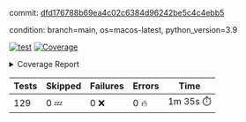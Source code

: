 commit: [dfd176788b69ea4c02c6384d96242be5c4c4ebb5](https://github.com/rcmdnk/homebrew-file/tree/dfd176788b69ea4c02c6384d96242be5c4c4ebb5)

condition: branch=main, os=macos-latest, python_version=3.9

[![test](https://github.com/rcmdnk/homebrew-file/actions/workflows/test.yml/badge.svg)](https://github.com/rcmdnk/homebrew-file/actions/runs/16128742152)
<a href="https://github.com/rcmdnk/homebrew-file/blob/dfd176788b69ea4c02c6384d96242be5c4c4ebb5/README.md"><img alt="Coverage" src="https://img.shields.io/badge/Coverage-62%25-yellow.svg" /></a><details><summary>Coverage Report </summary><table><tr><th>File</th><th>Stmts</th><th>Miss</th><th>Cover</th><th>Missing</th></tr><tbody><tr><td colspan="5"><b>bin</b></td></tr><tr><td>&nbsp; &nbsp;<a href="https://github.com/rcmdnk/homebrew-file/blob/dfd176788b69ea4c02c6384d96242be5c4c4ebb5/bin/brew-file">brew-file</a></td><td>2162</td><td>815</td><td>62%</td><td><a href="https://github.com/rcmdnk/homebrew-file/blob/dfd176788b69ea4c02c6384d96242be5c4c4ebb5/bin/brew-file#L56-L62">56&ndash;62</a>, <a href="https://github.com/rcmdnk/homebrew-file/blob/dfd176788b69ea4c02c6384d96242be5c4c4ebb5/bin/brew-file#L149">149</a>, <a href="https://github.com/rcmdnk/homebrew-file/blob/dfd176788b69ea4c02c6384d96242be5c4c4ebb5/bin/brew-file#L161">161</a>, <a href="https://github.com/rcmdnk/homebrew-file/blob/dfd176788b69ea4c02c6384d96242be5c4c4ebb5/bin/brew-file#L164">164</a>, <a href="https://github.com/rcmdnk/homebrew-file/blob/dfd176788b69ea4c02c6384d96242be5c4c4ebb5/bin/brew-file#L213">213</a>, <a href="https://github.com/rcmdnk/homebrew-file/blob/dfd176788b69ea4c02c6384d96242be5c4c4ebb5/bin/brew-file#L307">307</a>, <a href="https://github.com/rcmdnk/homebrew-file/blob/dfd176788b69ea4c02c6384d96242be5c4c4ebb5/bin/brew-file#L310">310</a>, <a href="https://github.com/rcmdnk/homebrew-file/blob/dfd176788b69ea4c02c6384d96242be5c4c4ebb5/bin/brew-file#L378-L380">378&ndash;380</a>, <a href="https://github.com/rcmdnk/homebrew-file/blob/dfd176788b69ea4c02c6384d96242be5c4c4ebb5/bin/brew-file#L389-L390">389&ndash;390</a>, <a href="https://github.com/rcmdnk/homebrew-file/blob/dfd176788b69ea4c02c6384d96242be5c4c4ebb5/bin/brew-file#L484">484</a>, <a href="https://github.com/rcmdnk/homebrew-file/blob/dfd176788b69ea4c02c6384d96242be5c4c4ebb5/bin/brew-file#L490-L493">490&ndash;493</a>, <a href="https://github.com/rcmdnk/homebrew-file/blob/dfd176788b69ea4c02c6384d96242be5c4c4ebb5/bin/brew-file#L531-L555">531&ndash;555</a>, <a href="https://github.com/rcmdnk/homebrew-file/blob/dfd176788b69ea4c02c6384d96242be5c4c4ebb5/bin/brew-file#L559-L567">559&ndash;567</a>, <a href="https://github.com/rcmdnk/homebrew-file/blob/dfd176788b69ea4c02c6384d96242be5c4c4ebb5/bin/brew-file#L693">693</a>, <a href="https://github.com/rcmdnk/homebrew-file/blob/dfd176788b69ea4c02c6384d96242be5c4c4ebb5/bin/brew-file#L813-L817">813&ndash;817</a>, <a href="https://github.com/rcmdnk/homebrew-file/blob/dfd176788b69ea4c02c6384d96242be5c4c4ebb5/bin/brew-file#L830-L835">830&ndash;835</a>, <a href="https://github.com/rcmdnk/homebrew-file/blob/dfd176788b69ea4c02c6384d96242be5c4c4ebb5/bin/brew-file#L846">846</a>, <a href="https://github.com/rcmdnk/homebrew-file/blob/dfd176788b69ea4c02c6384d96242be5c4c4ebb5/bin/brew-file#L863">863</a>, <a href="https://github.com/rcmdnk/homebrew-file/blob/dfd176788b69ea4c02c6384d96242be5c4c4ebb5/bin/brew-file#L867-L875">867&ndash;875</a>, <a href="https://github.com/rcmdnk/homebrew-file/blob/dfd176788b69ea4c02c6384d96242be5c4c4ebb5/bin/brew-file#L884-L887">884&ndash;887</a>, <a href="https://github.com/rcmdnk/homebrew-file/blob/dfd176788b69ea4c02c6384d96242be5c4c4ebb5/bin/brew-file#L889-L892">889&ndash;892</a>, <a href="https://github.com/rcmdnk/homebrew-file/blob/dfd176788b69ea4c02c6384d96242be5c4c4ebb5/bin/brew-file#L894-L897">894&ndash;897</a>, <a href="https://github.com/rcmdnk/homebrew-file/blob/dfd176788b69ea4c02c6384d96242be5c4c4ebb5/bin/brew-file#L908-L926">908&ndash;926</a>, <a href="https://github.com/rcmdnk/homebrew-file/blob/dfd176788b69ea4c02c6384d96242be5c4c4ebb5/bin/brew-file#L977-L987">977&ndash;987</a>, <a href="https://github.com/rcmdnk/homebrew-file/blob/dfd176788b69ea4c02c6384d96242be5c4c4ebb5/bin/brew-file#L990-L1017">990&ndash;1017</a>, <a href="https://github.com/rcmdnk/homebrew-file/blob/dfd176788b69ea4c02c6384d96242be5c4c4ebb5/bin/brew-file#L1033-L1048">1033&ndash;1048</a>, <a href="https://github.com/rcmdnk/homebrew-file/blob/dfd176788b69ea4c02c6384d96242be5c4c4ebb5/bin/brew-file#L1090">1090</a>, <a href="https://github.com/rcmdnk/homebrew-file/blob/dfd176788b69ea4c02c6384d96242be5c4c4ebb5/bin/brew-file#L1106-L1111">1106&ndash;1111</a>, <a href="https://github.com/rcmdnk/homebrew-file/blob/dfd176788b69ea4c02c6384d96242be5c4c4ebb5/bin/brew-file#L1115-L1117">1115&ndash;1117</a>, <a href="https://github.com/rcmdnk/homebrew-file/blob/dfd176788b69ea4c02c6384d96242be5c4c4ebb5/bin/brew-file#L1121-L1124">1121&ndash;1124</a>, <a href="https://github.com/rcmdnk/homebrew-file/blob/dfd176788b69ea4c02c6384d96242be5c4c4ebb5/bin/brew-file#L1128-L1130">1128&ndash;1130</a>, <a href="https://github.com/rcmdnk/homebrew-file/blob/dfd176788b69ea4c02c6384d96242be5c4c4ebb5/bin/brew-file#L1134-L1136">1134&ndash;1136</a>, <a href="https://github.com/rcmdnk/homebrew-file/blob/dfd176788b69ea4c02c6384d96242be5c4c4ebb5/bin/brew-file#L1140-L1142">1140&ndash;1142</a>, <a href="https://github.com/rcmdnk/homebrew-file/blob/dfd176788b69ea4c02c6384d96242be5c4c4ebb5/bin/brew-file#L1146-L1148">1146&ndash;1148</a>, <a href="https://github.com/rcmdnk/homebrew-file/blob/dfd176788b69ea4c02c6384d96242be5c4c4ebb5/bin/brew-file#L1152-L1154">1152&ndash;1154</a>, <a href="https://github.com/rcmdnk/homebrew-file/blob/dfd176788b69ea4c02c6384d96242be5c4c4ebb5/bin/brew-file#L1158-L1161">1158&ndash;1161</a>, <a href="https://github.com/rcmdnk/homebrew-file/blob/dfd176788b69ea4c02c6384d96242be5c4c4ebb5/bin/brew-file#L1165-L1167">1165&ndash;1167</a>, <a href="https://github.com/rcmdnk/homebrew-file/blob/dfd176788b69ea4c02c6384d96242be5c4c4ebb5/bin/brew-file#L1185">1185</a>, <a href="https://github.com/rcmdnk/homebrew-file/blob/dfd176788b69ea4c02c6384d96242be5c4c4ebb5/bin/brew-file#L1235-L1237">1235&ndash;1237</a>, <a href="https://github.com/rcmdnk/homebrew-file/blob/dfd176788b69ea4c02c6384d96242be5c4c4ebb5/bin/brew-file#L1240">1240</a>, <a href="https://github.com/rcmdnk/homebrew-file/blob/dfd176788b69ea4c02c6384d96242be5c4c4ebb5/bin/brew-file#L1246">1246</a>, <a href="https://github.com/rcmdnk/homebrew-file/blob/dfd176788b69ea4c02c6384d96242be5c4c4ebb5/bin/brew-file#L1268-L1271">1268&ndash;1271</a>, <a href="https://github.com/rcmdnk/homebrew-file/blob/dfd176788b69ea4c02c6384d96242be5c4c4ebb5/bin/brew-file#L1349">1349</a>, <a href="https://github.com/rcmdnk/homebrew-file/blob/dfd176788b69ea4c02c6384d96242be5c4c4ebb5/bin/brew-file#L1386">1386</a>, <a href="https://github.com/rcmdnk/homebrew-file/blob/dfd176788b69ea4c02c6384d96242be5c4c4ebb5/bin/brew-file#L1423">1423</a>, <a href="https://github.com/rcmdnk/homebrew-file/blob/dfd176788b69ea4c02c6384d96242be5c4c4ebb5/bin/brew-file#L1426">1426</a>, <a href="https://github.com/rcmdnk/homebrew-file/blob/dfd176788b69ea4c02c6384d96242be5c4c4ebb5/bin/brew-file#L1438">1438</a>, <a href="https://github.com/rcmdnk/homebrew-file/blob/dfd176788b69ea4c02c6384d96242be5c4c4ebb5/bin/brew-file#L1440">1440</a>, <a href="https://github.com/rcmdnk/homebrew-file/blob/dfd176788b69ea4c02c6384d96242be5c4c4ebb5/bin/brew-file#L1475-L1476">1475&ndash;1476</a>, <a href="https://github.com/rcmdnk/homebrew-file/blob/dfd176788b69ea4c02c6384d96242be5c4c4ebb5/bin/brew-file#L1481-L1484">1481&ndash;1484</a>, <a href="https://github.com/rcmdnk/homebrew-file/blob/dfd176788b69ea4c02c6384d96242be5c4c4ebb5/bin/brew-file#L1514-L1541">1514&ndash;1541</a>, <a href="https://github.com/rcmdnk/homebrew-file/blob/dfd176788b69ea4c02c6384d96242be5c4c4ebb5/bin/brew-file#L1548">1548</a>, <a href="https://github.com/rcmdnk/homebrew-file/blob/dfd176788b69ea4c02c6384d96242be5c4c4ebb5/bin/brew-file#L1550">1550</a>, <a href="https://github.com/rcmdnk/homebrew-file/blob/dfd176788b69ea4c02c6384d96242be5c4c4ebb5/bin/brew-file#L1559-L1560">1559&ndash;1560</a>, <a href="https://github.com/rcmdnk/homebrew-file/blob/dfd176788b69ea4c02c6384d96242be5c4c4ebb5/bin/brew-file#L1565">1565</a>, <a href="https://github.com/rcmdnk/homebrew-file/blob/dfd176788b69ea4c02c6384d96242be5c4c4ebb5/bin/brew-file#L1571">1571</a>, <a href="https://github.com/rcmdnk/homebrew-file/blob/dfd176788b69ea4c02c6384d96242be5c4c4ebb5/bin/brew-file#L1575-L1586">1575&ndash;1586</a>, <a href="https://github.com/rcmdnk/homebrew-file/blob/dfd176788b69ea4c02c6384d96242be5c4c4ebb5/bin/brew-file#L1589-L1594">1589&ndash;1594</a>, <a href="https://github.com/rcmdnk/homebrew-file/blob/dfd176788b69ea4c02c6384d96242be5c4c4ebb5/bin/brew-file#L1605-L1625">1605&ndash;1625</a>, <a href="https://github.com/rcmdnk/homebrew-file/blob/dfd176788b69ea4c02c6384d96242be5c4c4ebb5/bin/brew-file#L1653">1653</a>, <a href="https://github.com/rcmdnk/homebrew-file/blob/dfd176788b69ea4c02c6384d96242be5c4c4ebb5/bin/brew-file#L1692-L1699">1692&ndash;1699</a>, <a href="https://github.com/rcmdnk/homebrew-file/blob/dfd176788b69ea4c02c6384d96242be5c4c4ebb5/bin/brew-file#L1706-L1714">1706&ndash;1714</a>, <a href="https://github.com/rcmdnk/homebrew-file/blob/dfd176788b69ea4c02c6384d96242be5c4c4ebb5/bin/brew-file#L1730">1730</a>, <a href="https://github.com/rcmdnk/homebrew-file/blob/dfd176788b69ea4c02c6384d96242be5c4c4ebb5/bin/brew-file#L1740">1740</a>, <a href="https://github.com/rcmdnk/homebrew-file/blob/dfd176788b69ea4c02c6384d96242be5c4c4ebb5/bin/brew-file#L1746">1746</a>, <a href="https://github.com/rcmdnk/homebrew-file/blob/dfd176788b69ea4c02c6384d96242be5c4c4ebb5/bin/brew-file#L1756">1756</a>, <a href="https://github.com/rcmdnk/homebrew-file/blob/dfd176788b69ea4c02c6384d96242be5c4c4ebb5/bin/brew-file#L1765-L1766">1765&ndash;1766</a>, <a href="https://github.com/rcmdnk/homebrew-file/blob/dfd176788b69ea4c02c6384d96242be5c4c4ebb5/bin/brew-file#L1770">1770</a>, <a href="https://github.com/rcmdnk/homebrew-file/blob/dfd176788b69ea4c02c6384d96242be5c4c4ebb5/bin/brew-file#L1776">1776</a>, <a href="https://github.com/rcmdnk/homebrew-file/blob/dfd176788b69ea4c02c6384d96242be5c4c4ebb5/bin/brew-file#L1782-L1786">1782&ndash;1786</a>, <a href="https://github.com/rcmdnk/homebrew-file/blob/dfd176788b69ea4c02c6384d96242be5c4c4ebb5/bin/brew-file#L1802-L1809">1802&ndash;1809</a>, <a href="https://github.com/rcmdnk/homebrew-file/blob/dfd176788b69ea4c02c6384d96242be5c4c4ebb5/bin/brew-file#L1816-L1820">1816&ndash;1820</a>, <a href="https://github.com/rcmdnk/homebrew-file/blob/dfd176788b69ea4c02c6384d96242be5c4c4ebb5/bin/brew-file#L1824">1824</a>, <a href="https://github.com/rcmdnk/homebrew-file/blob/dfd176788b69ea4c02c6384d96242be5c4c4ebb5/bin/brew-file#L1837-L1838">1837&ndash;1838</a>, <a href="https://github.com/rcmdnk/homebrew-file/blob/dfd176788b69ea4c02c6384d96242be5c4c4ebb5/bin/brew-file#L1859-L1967">1859&ndash;1967</a>, <a href="https://github.com/rcmdnk/homebrew-file/blob/dfd176788b69ea4c02c6384d96242be5c4c4ebb5/bin/brew-file#L1970-L1979">1970&ndash;1979</a>, <a href="https://github.com/rcmdnk/homebrew-file/blob/dfd176788b69ea4c02c6384d96242be5c4c4ebb5/bin/brew-file#L1992">1992</a>, <a href="https://github.com/rcmdnk/homebrew-file/blob/dfd176788b69ea4c02c6384d96242be5c4c4ebb5/bin/brew-file#L1997">1997</a>, <a href="https://github.com/rcmdnk/homebrew-file/blob/dfd176788b69ea4c02c6384d96242be5c4c4ebb5/bin/brew-file#L2002-L2041">2002&ndash;2041</a>, <a href="https://github.com/rcmdnk/homebrew-file/blob/dfd176788b69ea4c02c6384d96242be5c4c4ebb5/bin/brew-file#L2051-L2078">2051&ndash;2078</a>, <a href="https://github.com/rcmdnk/homebrew-file/blob/dfd176788b69ea4c02c6384d96242be5c4c4ebb5/bin/brew-file#L2082-L2148">2082&ndash;2148</a>, <a href="https://github.com/rcmdnk/homebrew-file/blob/dfd176788b69ea4c02c6384d96242be5c4c4ebb5/bin/brew-file#L2155-L2158">2155&ndash;2158</a>, <a href="https://github.com/rcmdnk/homebrew-file/blob/dfd176788b69ea4c02c6384d96242be5c4c4ebb5/bin/brew-file#L2167-L2170">2167&ndash;2170</a>, <a href="https://github.com/rcmdnk/homebrew-file/blob/dfd176788b69ea4c02c6384d96242be5c4c4ebb5/bin/brew-file#L2179-L2182">2179&ndash;2182</a>, <a href="https://github.com/rcmdnk/homebrew-file/blob/dfd176788b69ea4c02c6384d96242be5c4c4ebb5/bin/brew-file#L2191-L2212">2191&ndash;2212</a>, <a href="https://github.com/rcmdnk/homebrew-file/blob/dfd176788b69ea4c02c6384d96242be5c4c4ebb5/bin/brew-file#L2222-L2240">2222&ndash;2240</a>, <a href="https://github.com/rcmdnk/homebrew-file/blob/dfd176788b69ea4c02c6384d96242be5c4c4ebb5/bin/brew-file#L2249-L2259">2249&ndash;2259</a>, <a href="https://github.com/rcmdnk/homebrew-file/blob/dfd176788b69ea4c02c6384d96242be5c4c4ebb5/bin/brew-file#L2262-L2277">2262&ndash;2277</a>, <a href="https://github.com/rcmdnk/homebrew-file/blob/dfd176788b69ea4c02c6384d96242be5c4c4ebb5/bin/brew-file#L2280-L2292">2280&ndash;2292</a>, <a href="https://github.com/rcmdnk/homebrew-file/blob/dfd176788b69ea4c02c6384d96242be5c4c4ebb5/bin/brew-file#L2299">2299</a>, <a href="https://github.com/rcmdnk/homebrew-file/blob/dfd176788b69ea4c02c6384d96242be5c4c4ebb5/bin/brew-file#L2303-L2310">2303&ndash;2310</a>, <a href="https://github.com/rcmdnk/homebrew-file/blob/dfd176788b69ea4c02c6384d96242be5c4c4ebb5/bin/brew-file#L2317-L2318">2317&ndash;2318</a>, <a href="https://github.com/rcmdnk/homebrew-file/blob/dfd176788b69ea4c02c6384d96242be5c4c4ebb5/bin/brew-file#L2347">2347</a>, <a href="https://github.com/rcmdnk/homebrew-file/blob/dfd176788b69ea4c02c6384d96242be5c4c4ebb5/bin/brew-file#L2353">2353</a>, <a href="https://github.com/rcmdnk/homebrew-file/blob/dfd176788b69ea4c02c6384d96242be5c4c4ebb5/bin/brew-file#L2361-L2365">2361&ndash;2365</a>, <a href="https://github.com/rcmdnk/homebrew-file/blob/dfd176788b69ea4c02c6384d96242be5c4c4ebb5/bin/brew-file#L2376-L2379">2376&ndash;2379</a>, <a href="https://github.com/rcmdnk/homebrew-file/blob/dfd176788b69ea4c02c6384d96242be5c4c4ebb5/bin/brew-file#L2386">2386</a>, <a href="https://github.com/rcmdnk/homebrew-file/blob/dfd176788b69ea4c02c6384d96242be5c4c4ebb5/bin/brew-file#L2393">2393</a>, <a href="https://github.com/rcmdnk/homebrew-file/blob/dfd176788b69ea4c02c6384d96242be5c4c4ebb5/bin/brew-file#L2397">2397</a>, <a href="https://github.com/rcmdnk/homebrew-file/blob/dfd176788b69ea4c02c6384d96242be5c4c4ebb5/bin/brew-file#L2418-L2451">2418&ndash;2451</a>, <a href="https://github.com/rcmdnk/homebrew-file/blob/dfd176788b69ea4c02c6384d96242be5c4c4ebb5/bin/brew-file#L2471">2471</a>, <a href="https://github.com/rcmdnk/homebrew-file/blob/dfd176788b69ea4c02c6384d96242be5c4c4ebb5/bin/brew-file#L2488-L2489">2488&ndash;2489</a>, <a href="https://github.com/rcmdnk/homebrew-file/blob/dfd176788b69ea4c02c6384d96242be5c4c4ebb5/bin/brew-file#L2493">2493</a>, <a href="https://github.com/rcmdnk/homebrew-file/blob/dfd176788b69ea4c02c6384d96242be5c4c4ebb5/bin/brew-file#L2498-L2499">2498&ndash;2499</a>, <a href="https://github.com/rcmdnk/homebrew-file/blob/dfd176788b69ea4c02c6384d96242be5c4c4ebb5/bin/brew-file#L2505-L2525">2505&ndash;2525</a>, <a href="https://github.com/rcmdnk/homebrew-file/blob/dfd176788b69ea4c02c6384d96242be5c4c4ebb5/bin/brew-file#L2529-L2539">2529&ndash;2539</a>, <a href="https://github.com/rcmdnk/homebrew-file/blob/dfd176788b69ea4c02c6384d96242be5c4c4ebb5/bin/brew-file#L2542">2542</a>, <a href="https://github.com/rcmdnk/homebrew-file/blob/dfd176788b69ea4c02c6384d96242be5c4c4ebb5/bin/brew-file#L2558">2558</a>, <a href="https://github.com/rcmdnk/homebrew-file/blob/dfd176788b69ea4c02c6384d96242be5c4c4ebb5/bin/brew-file#L2562-L2568">2562&ndash;2568</a>, <a href="https://github.com/rcmdnk/homebrew-file/blob/dfd176788b69ea4c02c6384d96242be5c4c4ebb5/bin/brew-file#L2570">2570</a>, <a href="https://github.com/rcmdnk/homebrew-file/blob/dfd176788b69ea4c02c6384d96242be5c4c4ebb5/bin/brew-file#L2576">2576</a>, <a href="https://github.com/rcmdnk/homebrew-file/blob/dfd176788b69ea4c02c6384d96242be5c4c4ebb5/bin/brew-file#L2605-L2617">2605&ndash;2617</a>, <a href="https://github.com/rcmdnk/homebrew-file/blob/dfd176788b69ea4c02c6384d96242be5c4c4ebb5/bin/brew-file#L2633-L2634">2633&ndash;2634</a>, <a href="https://github.com/rcmdnk/homebrew-file/blob/dfd176788b69ea4c02c6384d96242be5c4c4ebb5/bin/brew-file#L2636">2636</a>, <a href="https://github.com/rcmdnk/homebrew-file/blob/dfd176788b69ea4c02c6384d96242be5c4c4ebb5/bin/brew-file#L2646">2646</a>, <a href="https://github.com/rcmdnk/homebrew-file/blob/dfd176788b69ea4c02c6384d96242be5c4c4ebb5/bin/brew-file#L2661-L2908">2661&ndash;2908</a>, <a href="https://github.com/rcmdnk/homebrew-file/blob/dfd176788b69ea4c02c6384d96242be5c4c4ebb5/bin/brew-file#L2928-L2930">2928&ndash;2930</a>, <a href="https://github.com/rcmdnk/homebrew-file/blob/dfd176788b69ea4c02c6384d96242be5c4c4ebb5/bin/brew-file#L2939-L2949">2939&ndash;2949</a>, <a href="https://github.com/rcmdnk/homebrew-file/blob/dfd176788b69ea4c02c6384d96242be5c4c4ebb5/bin/brew-file#L2961-L2967">2961&ndash;2967</a>, <a href="https://github.com/rcmdnk/homebrew-file/blob/dfd176788b69ea4c02c6384d96242be5c4c4ebb5/bin/brew-file#L2979-L2993">2979&ndash;2993</a>, <a href="https://github.com/rcmdnk/homebrew-file/blob/dfd176788b69ea4c02c6384d96242be5c4c4ebb5/bin/brew-file#L2999-L3036">2999&ndash;3036</a>, <a href="https://github.com/rcmdnk/homebrew-file/blob/dfd176788b69ea4c02c6384d96242be5c4c4ebb5/bin/brew-file#L3044-L3068">3044&ndash;3068</a>, <a href="https://github.com/rcmdnk/homebrew-file/blob/dfd176788b69ea4c02c6384d96242be5c4c4ebb5/bin/brew-file#L3072-L3085">3072&ndash;3085</a>, <a href="https://github.com/rcmdnk/homebrew-file/blob/dfd176788b69ea4c02c6384d96242be5c4c4ebb5/bin/brew-file#L3089-L3102">3089&ndash;3102</a>, <a href="https://github.com/rcmdnk/homebrew-file/blob/dfd176788b69ea4c02c6384d96242be5c4c4ebb5/bin/brew-file#L3106">3106</a>, <a href="https://github.com/rcmdnk/homebrew-file/blob/dfd176788b69ea4c02c6384d96242be5c4c4ebb5/bin/brew-file#L3136-L3137">3136&ndash;3137</a>, <a href="https://github.com/rcmdnk/homebrew-file/blob/dfd176788b69ea4c02c6384d96242be5c4c4ebb5/bin/brew-file#L3228">3228</a>, <a href="https://github.com/rcmdnk/homebrew-file/blob/dfd176788b69ea4c02c6384d96242be5c4c4ebb5/bin/brew-file#L3230">3230</a>, <a href="https://github.com/rcmdnk/homebrew-file/blob/dfd176788b69ea4c02c6384d96242be5c4c4ebb5/bin/brew-file#L3235-L3246">3235&ndash;3246</a>, <a href="https://github.com/rcmdnk/homebrew-file/blob/dfd176788b69ea4c02c6384d96242be5c4c4ebb5/bin/brew-file#L3262">3262</a>, <a href="https://github.com/rcmdnk/homebrew-file/blob/dfd176788b69ea4c02c6384d96242be5c4c4ebb5/bin/brew-file#L3280-L3297">3280&ndash;3297</a>, <a href="https://github.com/rcmdnk/homebrew-file/blob/dfd176788b69ea4c02c6384d96242be5c4c4ebb5/bin/brew-file#L3320">3320</a>, <a href="https://github.com/rcmdnk/homebrew-file/blob/dfd176788b69ea4c02c6384d96242be5c4c4ebb5/bin/brew-file#L3326">3326</a>, <a href="https://github.com/rcmdnk/homebrew-file/blob/dfd176788b69ea4c02c6384d96242be5c4c4ebb5/bin/brew-file#L3330-L3341">3330&ndash;3341</a>, <a href="https://github.com/rcmdnk/homebrew-file/blob/dfd176788b69ea4c02c6384d96242be5c4c4ebb5/bin/brew-file#L3350">3350</a>, <a href="https://github.com/rcmdnk/homebrew-file/blob/dfd176788b69ea4c02c6384d96242be5c4c4ebb5/bin/brew-file#L3362">3362</a>, <a href="https://github.com/rcmdnk/homebrew-file/blob/dfd176788b69ea4c02c6384d96242be5c4c4ebb5/bin/brew-file#L3364-L3368">3364&ndash;3368</a>, <a href="https://github.com/rcmdnk/homebrew-file/blob/dfd176788b69ea4c02c6384d96242be5c4c4ebb5/bin/brew-file#L3372-L3375">3372&ndash;3375</a>, <a href="https://github.com/rcmdnk/homebrew-file/blob/dfd176788b69ea4c02c6384d96242be5c4c4ebb5/bin/brew-file#L3378-L3381">3378&ndash;3381</a>, <a href="https://github.com/rcmdnk/homebrew-file/blob/dfd176788b69ea4c02c6384d96242be5c4c4ebb5/bin/brew-file#L3384-L3392">3384&ndash;3392</a>, <a href="https://github.com/rcmdnk/homebrew-file/blob/dfd176788b69ea4c02c6384d96242be5c4c4ebb5/bin/brew-file#L3421-L3428">3421&ndash;3428</a>, <a href="https://github.com/rcmdnk/homebrew-file/blob/dfd176788b69ea4c02c6384d96242be5c4c4ebb5/bin/brew-file#L3439-L3446">3439&ndash;3446</a>, <a href="https://github.com/rcmdnk/homebrew-file/blob/dfd176788b69ea4c02c6384d96242be5c4c4ebb5/bin/brew-file#L3527-L3529">3527&ndash;3529</a>, <a href="https://github.com/rcmdnk/homebrew-file/blob/dfd176788b69ea4c02c6384d96242be5c4c4ebb5/bin/brew-file#L3552">3552</a>, <a href="https://github.com/rcmdnk/homebrew-file/blob/dfd176788b69ea4c02c6384d96242be5c4c4ebb5/bin/brew-file#L3558">3558</a>, <a href="https://github.com/rcmdnk/homebrew-file/blob/dfd176788b69ea4c02c6384d96242be5c4c4ebb5/bin/brew-file#L4121-L4122">4121&ndash;4122</a>, <a href="https://github.com/rcmdnk/homebrew-file/blob/dfd176788b69ea4c02c6384d96242be5c4c4ebb5/bin/brew-file#L4125">4125</a>, <a href="https://github.com/rcmdnk/homebrew-file/blob/dfd176788b69ea4c02c6384d96242be5c4c4ebb5/bin/brew-file#L4129">4129</a>, <a href="https://github.com/rcmdnk/homebrew-file/blob/dfd176788b69ea4c02c6384d96242be5c4c4ebb5/bin/brew-file#L4137">4137</a>, <a href="https://github.com/rcmdnk/homebrew-file/blob/dfd176788b69ea4c02c6384d96242be5c4c4ebb5/bin/brew-file#L4142-L4144">4142&ndash;4144</a>, <a href="https://github.com/rcmdnk/homebrew-file/blob/dfd176788b69ea4c02c6384d96242be5c4c4ebb5/bin/brew-file#L4146-L4148">4146&ndash;4148</a>, <a href="https://github.com/rcmdnk/homebrew-file/blob/dfd176788b69ea4c02c6384d96242be5c4c4ebb5/bin/brew-file#L4153-L4154">4153&ndash;4154</a>, <a href="https://github.com/rcmdnk/homebrew-file/blob/dfd176788b69ea4c02c6384d96242be5c4c4ebb5/bin/brew-file#L4156-L4158">4156&ndash;4158</a>, <a href="https://github.com/rcmdnk/homebrew-file/blob/dfd176788b69ea4c02c6384d96242be5c4c4ebb5/bin/brew-file#L4160-L4161">4160&ndash;4161</a>, <a href="https://github.com/rcmdnk/homebrew-file/blob/dfd176788b69ea4c02c6384d96242be5c4c4ebb5/bin/brew-file#L4163-L4237">4163&ndash;4237</a>, <a href="https://github.com/rcmdnk/homebrew-file/blob/dfd176788b69ea4c02c6384d96242be5c4c4ebb5/bin/brew-file#L4243-L4253">4243&ndash;4253</a></td></tr><tr><td><b>TOTAL</b></td><td><b>2162</b></td><td><b>815</b></td><td><b>62%</b></td><td>&nbsp;</td></tr></tbody></table></details>

| Tests | Skipped | Failures | Errors | Time |
| ----- | ------- | -------- | -------- | ------------------ |
| 129 | 0 :zzz: | 0 :x: | 0 :fire: | 1m 35s :stopwatch: |

